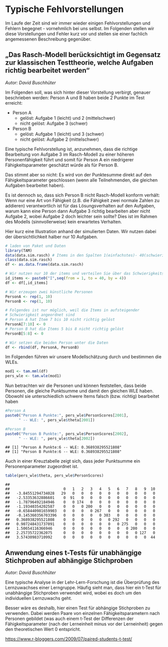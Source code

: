 # Typische Fehlvorstellungen

Im Laufe der Zeit sind wir immer wieder einigen Fehlvorstellungen und Fehlern begegnet - vornehmlich bei uns selbst. Im Folgenden stellen wir diese Vorstellungen und Fehler kurz vor und stellen sie einer fachlich angemessenen Beschreibung gegenüber.


## „Das Rasch-Modell berücksichtigt im Gegensatz zur klassischen Testtheorie, welche Aufgaben richtig bearbeitet werden“ 

*Autor: David Buschhüter*

Im Folgenden soll, was sich hinter dieser Vorstellung verbirgt, genauer beschrieben werden:
Person A und B haben beide 2 Punkte im Test erreicht: 

* Person A
    + gelöst: Aufgabe 1 (leicht) und 2 (mittelschwer) 
    + nicht gelöst: Aufgabe 3 (schwer)
* Person B
    + gelöst: Aufgabe 1 (leicht) und 3 (schwer)
    + nicht gelöst: Aufgabe 2 (mittelschwer)

Eine typische Fehlvorstellung ist, anzunehmen, dass die richtige Bearbeitung von Aufgabe 3 im Rasch-Modell zu einer höheren Personenfähigkeit führt und somit für Person A ein niedrigerer Fähigkeitsparameter geschätzt würde als für Person B.

Das stimmt aber so nicht: Es wird von der Punktesumme direkt auf den Fähigkeitsparameter geschlossen (wenn alle Teilnehmenden, die gleichen Aufgaben bearbeitet haben).

Es ist dennoch so, dass sich Person B nicht Rasch-Modell konform verhält: Wenn nur eine Art von Fähigkeit (z.B. die Fähigkeit zwei normale Zahlen zu addieren) verantwortlich ist für das Lösungsverhalten auf den Aufgaben, warum kann eine Person dann Aufgabe 3 richtig bearbeiten aber nicht Aufgabe 2, wobei Aufgabe 2 doch leichter sein sollte? Dies ist im Rahmen des Modells (sinnvollerweise) kein erwartetes Verhalten.

Hier kurz eine Illustration anhand der simulierten Daten. Wir nutzen dabei der übersichtlichkeit halber nur 10 Aufgaben.


```r
# laden von Paket und Daten
library(TAM)
data(data.sim.rasch) # Items in den Spalten 1(einfachstes)- 40(schwierigstes)
class(data.sim.rasch)
df <- as.data.frame(data.sim.rasch)

# Wir nutzen nur 10 der items und verteilen Sie über das Schwierigkeitsspektrum
id_items <- paste0("I",seq(from = 1, to = 40, by = 4))
df <- df[,id_items] 

# Wir erzeugen zwei künstliche Personen
PersonA <- rep(1, 10)
PersonB <- rep(1, 10)

# Folgendes ist nur möglich, weil die Items in aufsteigender 
# Schwierigkeit angeordnet sind
# Person A hat Item 7 bis 10 nicht richtig gelöst
PersonA[7:10] <- 0
# Person B hat die Items 5 bis 8 nicht richtig gelöst
PersonB[5:8] <- 0

# Wir setzen die beiden Person unter die Daten
df <- rbind(df, PersonA, PersonB)
```

Im Folgenden führen wir unsere Modellschätzung durch und bestimmen die WLEs.


```r
mod1 <- tam.mml(df)
pers_wle <- tam.wle(mod1)
```


Nun betrachten wir die Personen und können feststellen, dass beide Personen, die gleiche Punktsumme und damit den gleichen WLE haben. Obowohl sie unterschiedlich schwere Items falsch (bzw. richtig) bearbeitet haben



```r
#Person A
paste0("Person A Punkte:", pers_wle$PersonScores[2001],
      " -- WLE: ", pers_wle$theta[2001])

#Person B
paste0("Person B Punkte:", pers_wle$PersonScores[2002],
      " -- WLE: ", pers_wle$theta[2002])
```

```
## [1] "Person A Punkte:6 -- WLE: 0.368938295521808"
## [1] "Person B Punkte:6 -- WLE: 0.368938295521808"
```

Auch in einer Kreuztabelle zeigt sich, dass jeder Punktsumme ein Personenparameter zugeordnet ist.


```r
table(pers_wle$theta, pers_wle$PersonScores)
```

```
##                     
##                        0   1   2   3   4   5   6   7   8   9  10
##   -3.84551294734028   29   0   0   0   0   0   0   0   0   0   0
##   -2.53353632886601    0  91   0   0   0   0   0   0   0   0   0
##   -1.78796492184946    0   0 174   0   0   0   0   0   0   0   0
##   -1.19340354202587    0   0   0 200   0   0   0   0   0   0   0
##   -0.658440981659903   0   0   0   0 267   0   0   0   0   0   0
##   -0.145360356703396   0   0   0   0   0 303   0   0   0   0   0
##   0.368938295521808    0   0   0   0   0   0 292   0   0   0   0
##   0.907248431737091    0   0   0   0   0   0   0 275   0   0   0
##   1.50654116366946     0   0   0   0   0   0   0   0 200   0   0
##   2.25735722362075     0   0   0   0   0   0   0   0   0 127   0
##   3.57430983710992     0   0   0   0   0   0   0   0   0   0  44
```


## Anwendung eines t-Tests für unabhängige Stichproben auf abhängige Stichproben

*Autor: David Buschhüter*

Eine typische Analyse in der Lehr-Lern-Forschung ist die Überprüfung des Lernzuwachses einer Lerngruppe. Häufig sieht man, dass hier ein t-Test für unabhängige Stichproben verwendet wird, wobei es doch um den individuellen Lernzuwachs geht.
 
Besser wäre es deshalb, hier einen Test für abhängige Stichproben zu verwenden. Dabei werden Paare von einzelnen Fähigkeitsparametern nach Personen gebildet (was auch einem t-Test der Differenzen der Fähigkeitsparameter (nach der Lerneinheit minus vor der Lerneinheit) gegen den theoretischen Wert 0 entspricht. 

https://www.r-bloggers.com/2009/07/paired-students-t-test/




